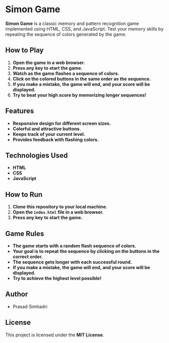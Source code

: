 
# **Simon Game**

**Simon Game** is a classic memory and pattern recognition game implemented using HTML, CSS, and JavaScript. Test your memory skills by repeating the sequence of colors generated by the game.

## **How to Play**

1. **Open the game in a web browser.**
2. **Press any key to start the game.**
3. **Watch as the game flashes a sequence of colors.**
4. **Click on the colored buttons in the same order as the sequence.**
5. **If you make a mistake, the game will end, and your score will be displayed.**
6. **Try to beat your high score by memorizing longer sequences!**

## **Features**

- **Responsive design for different screen sizes.**
- **Colorful and attractive buttons.**
- **Keeps track of your current level.**
- **Provides feedback with flashing colors.**

## **Technologies Used**

- **HTML**
- **CSS**
- **JavaScript**

## **How to Run**

1. **Clone this repository to your local machine.**
2. **Open the `index.html` file in a web browser.**
3. **Press any key to start the game.**

## **Game Rules**

- **The game starts with a random flash sequence of colors.**
- **Your goal is to repeat the sequence by clicking on the buttons in the correct order.**
- **The sequence gets longer with each successful round.**
- **If you make a mistake, the game will end, and your score will be displayed.**
- **Try to achieve the highest level possible!**

## **Author**

- Prasad Simhadri

## **License**

This project is licensed under the **MIT License**. 
